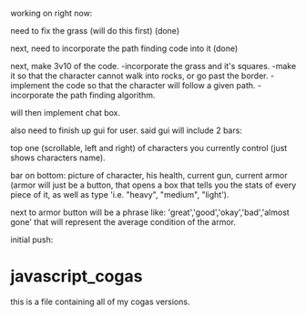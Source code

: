 working on right now: 

need to fix the grass (will do this first) (done)

next, need to incorporate the path finding code into it (done)

next, make 3v10 of the code. 
-incorporate the grass and it's squares. 
-make it so that the character cannot walk into rocks, or 
go past the border. 
-implement the code so that the character will
follow a given path. 
-incorporate the path finding algorithm. 


will then implement chat box.

also need to finish up gui for user. said gui will include 2 bars:

top one (scrollable, left and right) of characters you currently control (just shows characters name).

bar on bottom: picture of character, his health, current gun, current armor (armor will just
be a button, that opens a box that tells you the stats of every piece of it, as well as type 'i.e.
"heavy", "medium", "light'). 

next to armor button will be a phrase like: 'great','good','okay','bad','almost gone' that will 
represent the average condition of the armor. 

initial push: 
# javascript_cogas
this is a file containing all of my cogas versions. 
